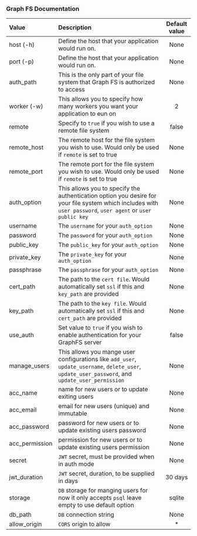 ### Graph FS Documentation


| Value      |  Description |Default value     |
| :---        |    :----  |    :---: |
| host (-h)  |  Define the host that your application would run on.  | None |
| port (-p)  |  Define the host that your application would run on.| None |
| auth_path   |  This is the only part of your file system that Graph FS is authorized to access| None |
| worker (-w)   |  This allows you to specify how many workers you want your application to eun on| 2 |
| remote   |  Specify to `true` if you wish to use a remote file system | false |
| remote_host   |  The remote host for the file system you wish to use. Would only be used if `remote` is set to true | None |
| remote_port   |  The remote port for the file system you wish to use. Would only be used if `remote` is set to true | None |
| auth_option   |  This allows you to specify the authentication option you desire for your file system which includes with `user password`, `user agent` or `user public key` | None |
| username   |  The `username` for your `auth_option` | None |
| password   |  The `password` for your `auth_option` | None |
| public_key   |  The `public_key` for your `auth_option` | None |
| private_key   |  The `private_key` for your `auth_option` | None |
| passphrase   |  The `passphrase` for your `auth_option` | None |
| cert_path   | The path to the `cert file`. Would automatically set `ssl` if this and `key_path` are provided | None |
| key_path   | The path to the `key file`. Would automatically set `ssl` if this and `cert_path` are provided | None |
| use_auth   | Set value to `true` if you wish to enable authentication for your GraphFS server | false |
| manage_users   | This allows you mange user configurations like `add_user`, `update_username`, `delete_user`, `update_user_password`, and `update_user_permission` | None |
| acc_name   | name for new users or to update exiting users | None |
| acc_email   | email for new users (unique) and immutable | None |
| acc_password   | password for new users or to update existing users password  | None |
| acc_permission   | permission for new users or to update existing users permission  | None |
| secret   | `JWT` secret, must be provided when in auth mode | None |
| jwt_duration   | `JWT` secret, duration, to be supplied in days | 30 days |
| storage   | `DB` storage for manging users for now it only accepts `psql` leave empty to use default option | sqlite |
| db_path   | `DB` connection string | None |
| allow_origin   | `CORS` origin to allow | * |